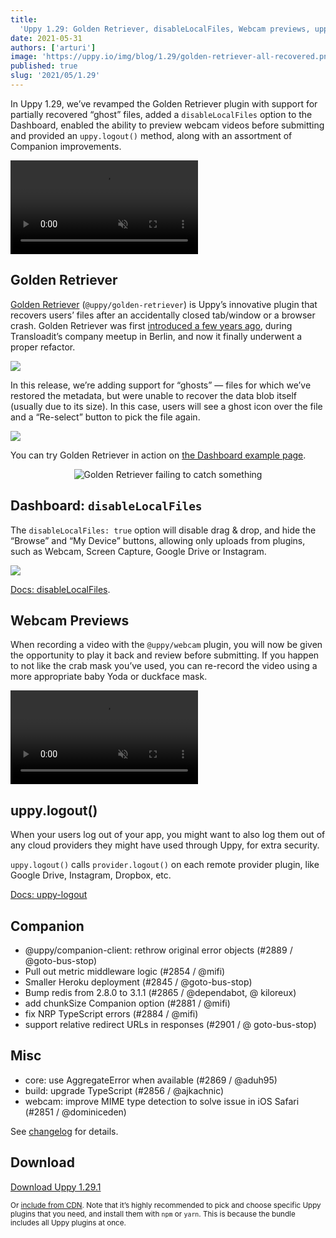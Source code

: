 ```yaml
---
title:
  'Uppy 1.29: Golden Retriever, disableLocalFiles, Webcam previews, uppy.logout'
date: 2021-05-31
authors: ['arturi']
image: 'https://uppy.io/img/blog/1.29/golden-retriever-all-recovered.png'
published: true
slug: '2021/05/1.29'
---
```


In Uppy 1.29, we’ve revamped the Golden Retriever plugin with support for
partially recovered “ghost” files, added a `disableLocalFiles` option to the
Dashboard, enabled the ability to preview webcam videos before submitting and
provided an `uppy.logout()` method, along with an assortment of Companion
improvements.

<video alt="Demo of Uppy Golden Retriever file restore plugin in action" muted autoplay loop>
  <source src="/img/blog/1.29/ghosts-demo.mp4" type="video/mp4" />
  Your browser does not support the video tag: https://uppy.io/img/blog/1.29/ghosts-demo.mp4
</video>

<!--truncate-->

## Golden Retriever

[Golden Retriever](/docs/golden-retriever/) (`@uppy/golden-retriever`) is Uppy’s
innovative plugin that recovers users’ files after an accidentally closed
tab/window or a browser crash. Golden Retriever was first
[introduced a few years ago](/blog/2017/07/golden-retriever/), during
Transloadit’s company meetup in Berlin, and now it finally underwent a proper
refactor.

![](/img/blog/1.29/golden-retriever-all-recovered.png)

In this release, we’re adding support for “ghosts” — files for which we’ve
restored the metadata, but were unable to recover the data blob itself (usually
due to its size). In this case, users will see a ghost icon over the file and a
“Re-select” button to pick the file again.

![](/img/blog/1.29/golden-retriever-ghost.png)

You can try Golden Retriever in action on
[the Dashboard example page](https://uppy.io/examples/dashboard/).

<center><img src="/img/blog/golden-retriever/catch-fail-2.gif" alt="Golden Retriever failing to catch something" title="Good try, girl!" /></center>

## Dashboard: `disableLocalFiles`

The `disableLocalFiles: true` option will disable drag & drop, and hide the
“Browse” and “My Device” buttons, allowing only uploads from plugins, such as
Webcam, Screen Capture, Google Drive or Instagram.

![](/img/blog/1.29/disableLocalFiles.png)

[Docs: disableLocalFiles](https://uppy.io/docs/dashboard/#disableLocalFiles).

## Webcam Previews

When recording a video with the `@uppy/webcam` plugin, you will now be given the
opportunity to play it back and review before submitting. If you happen to not
like the crab mask you’ve used, you can re-record the video using a more
appropriate baby Yoda or duckface mask.

<video alt="Demo of Uppy Golden Retriever file restore plugin in action" muted autoplay loop>
  <source src="/img/blog/1.29/webcam-preview-demo.mp4" type="video/mp4" />
  Your browser does not support the video tag: https://uppy.io/img/blog/1.29/webcam-preview-demo.mp4
</video>

## uppy.logout()

When your users log out of your app, you might want to also log them out of any
cloud providers they might have used through Uppy, for extra security.

`uppy.logout()` calls `provider.logout()` on each remote provider plugin, like
Google Drive, Instagram, Dropbox, etc.

[Docs: uppy-logout](https://uppy.io/docs/uppy/#uppy-logout)

## Companion

- @uppy/companion-client: rethrow original error objects (#2889 /
  @goto-bus-stop)
- Pull out metric middleware logic (#2854 / @mifi)
- Smaller Heroku deployment (#2845 / @goto-bus-stop)
- Bump redis from 2.8.0 to 3.1.1 (#2865 / @dependabot, @ kiloreux)
- add chunkSize Companion option (#2881 / @mifi)
- fix NRP TypeScript errors (#2884 / @mifi)
- support relative redirect URLs in responses (#2901 / @ goto-bus-stop)

## Misc

- core: use AggregateError when available (#2869 / @aduh95)
- build: upgrade TypeScript (#2856 / @ajkachnic)
- webcam: improve MIME type detection to solve issue in iOS Safari (#2851 /
  @dominiceden)

See
[changelog](https://github.com/transloadit/uppy/blob/master/CHANGELOG.md#1291)
for details.

## Download

<a class="TryButton" href="https://releases.transloadit.com/uppy/v1.29.1/uppy-v1.29.1.zip">Download
Uppy 1.29.1</a>

<small>Or [include from CDN](https://uppy.io/docs/). Note that it’s highly
recommended to pick and choose specific Uppy plugins that you need, and install
them with `npm` or `yarn`. This is because the bundle includes all Uppy plugins
at once.</small>
